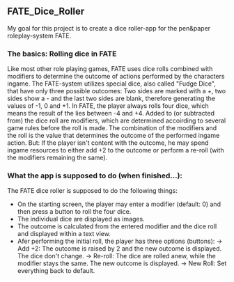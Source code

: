 ## FATE_Dice_Roller

My goal for this project is to create a dice roller-app for the pen&paper roleplay-system FATE.


### The basics: Rolling dice in FATE

Like most other role playing games, FATE uses dice rolls combined with modifiers to determine the outcome of actions performed by the characters ingame.
The FATE-system utilizes special dice, also called "Fudge Dice", that have only three possible outcomes: 
Two sides are marked with a +, two sides show a - and the last two sides are blank, therefore generating the values of -1, 0 and +1.
In FATE, the player always rolls four dice, which means the result of the lies between -4 and +4. 
Added to (or subtracted from) the dice roll are modifiers, which are determined accoirding to several game rules before the roll is made.
The combination of the modifiers and the roll is the value that determines the outcome of the performed ingame action.
But: If the player isn't content with the outcome, he may spend ingame resources to either add +2 to the outcome or perform a re-roll (with the modifiers remaining the same).

### What the app is supposed to do (when finished...):

The FATE dice roller is supposed to do the following things:
- On the starting screen, the player may enter a modifier (default: 0) and then press a button to roll the four dice.
- The individual dice are displayed as images.
- The outcome is calculated from the entered modifier and the dice roll and displayed within a text view.
- Afer performing the initial roll, the player has three options (buttons):
  -> Add +2: The outcome is raised by 2 and the new outcome is displayed. The dice don't change.
  -> Re-roll: The dice are rolled anew, while the modifier stays the same. The new outcome is displayed.
  -> New Roll: Set everything back to default.

